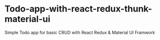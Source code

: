 # Todo-app-with-react-redux-thunk-material-ui
Simple Todo app for basic CRUD  with React Redux &amp; Material UI Framwork 
